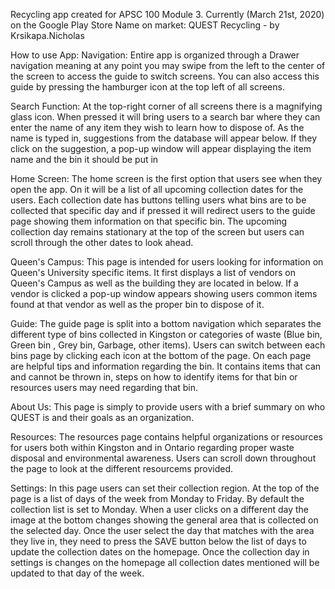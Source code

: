 Recycling app created for APSC 100 Module 3.
Currently (March 21st, 2020) on the Google Play Store
Name on market: QUEST Recycling - by Krsikapa.Nicholas

How to use App:
Navigation:
    Entire app is organized through a Drawer navigation meaning at any point you may swipe from the left to the center of the screen to access the guide to switch screens. You can also access this guide by pressing the hamburger icon at the top left of all screens.

Search Function:
    At the top-right corner of all screens there is a magnifying glass icon. When pressed it will bring users to a search bar where they can enter the name of any item they wish to learn how to dispose of. As the name is typed in, suggestions from the database will appear below. If they click on the suggestion, a pop-up window will appear displaying the item name and the bin it should be put in

Home Screen:
    The home screen is the first option that users see when they open the app. On it will be a list of all upcoming collection dates for the users. Each collection date has buttons telling users what bins are to be collected that specific day and if pressed it will redirect users to the guide page showing them information on that specific bin. The upcoming collection day remains stationary at the top of the screen but users can scroll through the other dates to look ahead.

Queen's Campus:
    This page is intended for users looking for information on Queen's University specific items. It first displays a list of vendors on Queen's Campus as well as the building they are located in below. If a vendor is clicked a pop-up window appears showing users common items found at that vendor as well as the proper bin to dispose of it.

Guide:
    The guide page is split into a bottom navigation which separates the different type of bins collected in Kingston or categories of waste (Blue bin, Green bin , Grey bin, Garbage, other items). Users can switch between each bins page by clicking each icon at the bottom of the page. On each page are helpful tips and information regarding the bin. It contains items that can and cannot be thrown in, steps on how to identify items for that bin or resources users may need regarding that bin.

About Us:
    This page is simply to provide users with a brief summary on who QUEST is and their goals as an organization.

Resources:
    The resources page contains helpful organizations or resources for users both within Kingston and in Ontario regarding proper waste disposal and environmental awareness. Users can scroll down throughout the page to look at the different resourcems provided.

Settings:
    In this page users can set their collection region. At the top of the page is a list of days of the week from Monday to Friday. By default the collection list is set to Monday. When a user clicks on a different day the image at the bottom changes showing the general area that is collected on the selected day. Once the user select the day that matches with the area they live in, they need to press the SAVE button below the list of days to update the collection dates on the homepage. Once the collection day in settings is changes on the homepage all collection dates mentioned will be updated to that day of the week.

